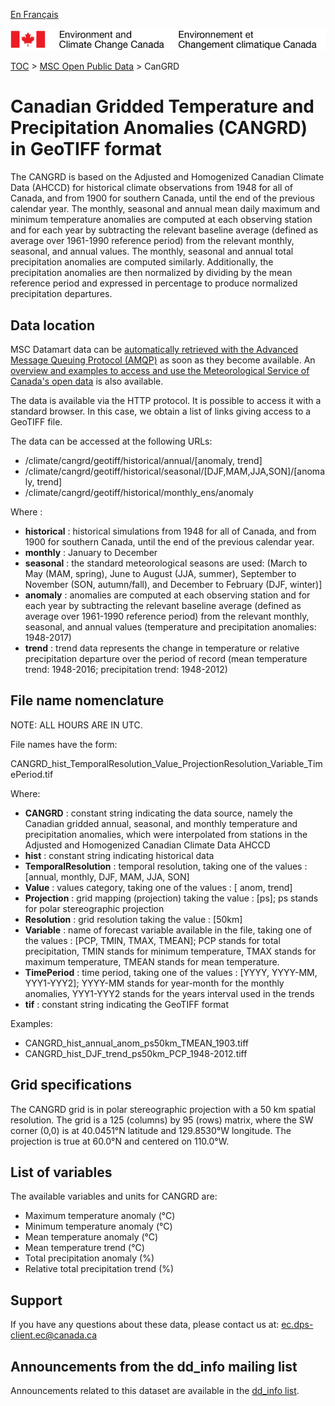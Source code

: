 [En Français](readme_cangrd-datamart_fr.md)

![ECCC logo](../../img_eccc-logo.png)

[TOC](../../readme_en.md) > [MSC Open Public Data](../readme_en.md) > CanGRD

# Canadian Gridded Temperature and Precipitation Anomalies (CANGRD) in GeoTIFF format

The CANGRD is based on the Adjusted and Homogenized Canadian Climate Data (AHCCD) for historical climate observations from 1948 for all of Canada, and from 1900 for southern Canada, until the end of the previous calendar year. The monthly, seasonal and annual mean daily maximum and minimum temperature anomalies are computed at each observing station and for each year by subtracting the relevant baseline average (defined as average over 1961-1990 reference period) from the relevant monthly, seasonal, and annual values. The monthly, seasonal and annual total precipitation anomalies are computed similarly. Additionally, the precipitation anomalies are then normalized by dividing by the mean reference period and expressed in percentage to produce normalized precipitation departures.

## Data location

MSC Datamart data can be [automatically retrieved with the Advanced Message Queuing Protocol (AMQP)](.../../msc-datamart/amqp_en.md) as soon as they become available. An [overview and examples to access and use the Meteorological Service of Canada's open data](.../../usage-overview/readme_en.md) is also available.

The data is available via the HTTP protocol. It is possible to access it with a standard browser. In this case, we obtain a list of links giving access to a GeoTIFF file.

The data can be accessed at the following URLs:

* /climate/cangrd/geotiff/historical/annual/[anomaly, trend]
* /climate/cangrd/geotiff/historical/seasonal/[DJF,MAM,JJA,SON]/[anomaly, trend]
* /climate/cangrd/geotiff/historical/monthly_ens/anomaly

Where :

* __historical__ : historical simulations from 1948 for all of Canada, and from 1900 for southern Canada, until the end of the previous calendar year.
* __monthly__ : January to December 
* __seasonal__ : the standard meteorological seasons are used: (March to May (MAM, spring), June to August (JJA, summer),  September to November (SON, autumn/fall), and December to February (DJF, winter)]
* __anomaly__ : anomalies are computed at each observing station and for each year by subtracting the relevant baseline average (defined as average over 1961-1990 reference period) from the relevant monthly, seasonal, and annual values (temperature and precipitation anomalies: 1948-2017)
* __trend__ : trend data represents the change in temperature or relative precipitation departure over the period of record (mean temperature trend: 1948-2016; precipitation trend: 1948-2012)

## File name nomenclature 

NOTE: ALL HOURS ARE IN UTC.

File names have the form:

CANGRD_hist_TemporalResolution_Value_ProjectionResolution_Variable_TimePeriod.tif

Where:

* __CANGRD__ : constant string indicating the data source, namely the Canadian gridded annual, seasonal, and monthly temperature and precipitation anomalies, which were interpolated from stations in the Adjusted and Homogenized Canadian Climate Data AHCCD 
* __hist__ : constant string indicating historical data
* __TemporalResolution__ : temporal resolution, taking one of the values : [annual, monthly, DJF, MAM, JJA, SON]
* __Value__ : values category, taking one of the values :  [ anom, trend]
* __Projection__ : grid mapping (projection) taking the value : [ps]; ps stands for polar stereographic projection
* __Resolution__ : grid resolution taking the value : [50km]
* __Variable__ : name of forecast variable available in the file, taking one of the values : [PCP, TMIN, TMAX, TMEAN]; PCP stands for total precipitation, TMIN stands for minimum temperature, TMAX stands for maximum temperature, TMEAN stands for mean temperature.
* __TimePeriod__ : time period, taking one of the values : [YYYY, YYYY-MM, YYY1-YYY2]; YYYY-MM  stands for year-month for the monthly anomalies, YYY1-YYY2 stands for the years interval used in the trends
* __tif__ : constant string indicating the GeoTIFF format

Examples:

* CANGRD_hist_annual_anom_ps50km_TMEAN_1903.tiff
* CANGRD_hist_DJF_trend_ps50km_PCP_1948-2012.tiff

## Grid specifications

The CANGRD grid is in polar stereographic projection with a 50 km spatial resolution. The grid is a 125 (columns) by 95 (rows) matrix, where the SW corner (0,0) is at 40.0451°N latitude and 129.8530°W longitude. The projection is true at 60.0°N and centered on 110.0°W. 

## List of variables

The available variables and units for CANGRD are:

* Maximum temperature anomaly (°C)
* Minimum temperature anomaly (°C)
* Mean temperature anomaly (°C)
* Mean temperature trend (°C)
* Total precipitation anomaly (%)
* Relative total precipitation trend (%)

## Support

If you have any questions about these data, please contact us at: ec.dps-client.ec@canada.ca

## Announcements from the dd_info mailing list 

Announcements related to this dataset are available in the [dd_info list](https://lists.ec.gc.ca/cgi-bin/mailman/listinfo/dd_info).


